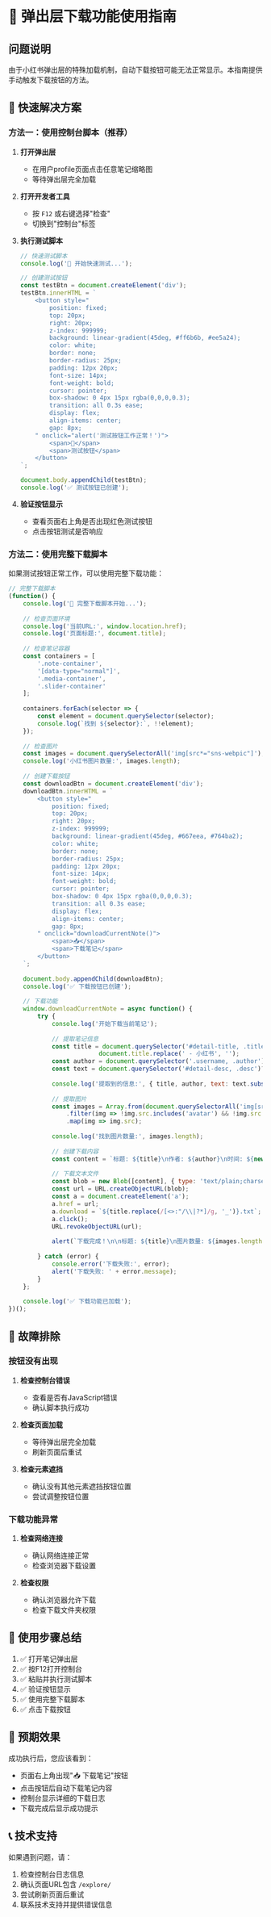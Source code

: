 # 🎯 弹出层下载功能使用指南

## 问题说明

由于小红书弹出层的特殊加载机制，自动下载按钮可能无法正常显示。本指南提供手动触发下载按钮的方法。

## 🚀 快速解决方案

### 方法一：使用控制台脚本（推荐）

1. **打开弹出层**
   - 在用户profile页面点击任意笔记缩略图
   - 等待弹出层完全加载

2. **打开开发者工具**
   - 按 `F12` 或右键选择"检查"
   - 切换到"控制台"标签

3. **执行测试脚本**
   ```javascript
   // 快速测试脚本
   console.log('🚀 开始快速测试...');
   
   // 创建测试按钮
   const testBtn = document.createElement('div');
   testBtn.innerHTML = `
       <button style="
           position: fixed;
           top: 20px;
           right: 20px;
           z-index: 999999;
           background: linear-gradient(45deg, #ff6b6b, #ee5a24);
           color: white;
           border: none;
           border-radius: 25px;
           padding: 12px 20px;
           font-size: 14px;
           font-weight: bold;
           cursor: pointer;
           box-shadow: 0 4px 15px rgba(0,0,0,0.3);
           transition: all 0.3s ease;
           display: flex;
           align-items: center;
           gap: 8px;
       " onclick="alert('测试按钮工作正常！')">
           <span>🧪</span>
           <span>测试按钮</span>
       </button>
   `;
   
   document.body.appendChild(testBtn);
   console.log('✅ 测试按钮已创建');
   ```

4. **验证按钮显示**
   - 查看页面右上角是否出现红色测试按钮
   - 点击按钮测试是否响应

### 方法二：使用完整下载脚本

如果测试按钮正常工作，可以使用完整下载功能：

```javascript
// 完整下载脚本
(function() {
    console.log('🚀 完整下载脚本开始...');
    
    // 检查页面环境
    console.log('当前URL:', window.location.href);
    console.log('页面标题:', document.title);
    
    // 检查笔记容器
    const containers = [
        '.note-container',
        '[data-type="normal"]',
        '.media-container',
        '.slider-container'
    ];
    
    containers.forEach(selector => {
        const element = document.querySelector(selector);
        console.log(`找到 ${selector}:`, !!element);
    });
    
    // 检查图片
    const images = document.querySelectorAll('img[src*="sns-webpic"]');
    console.log('小红书图片数量:', images.length);
    
    // 创建下载按钮
    const downloadBtn = document.createElement('div');
    downloadBtn.innerHTML = `
        <button style="
            position: fixed;
            top: 20px;
            right: 20px;
            z-index: 999999;
            background: linear-gradient(45deg, #667eea, #764ba2);
            color: white;
            border: none;
            border-radius: 25px;
            padding: 12px 20px;
            font-size: 14px;
            font-weight: bold;
            cursor: pointer;
            box-shadow: 0 4px 15px rgba(0,0,0,0.3);
            transition: all 0.3s ease;
            display: flex;
            align-items: center;
            gap: 8px;
        " onclick="downloadCurrentNote()">
            <span>📥</span>
            <span>下载笔记</span>
        </button>
    `;
    
    document.body.appendChild(downloadBtn);
    console.log('✅ 下载按钮已创建');
    
    // 下载功能
    window.downloadCurrentNote = async function() {
        try {
            console.log('开始下载当前笔记');
            
            // 提取笔记信息
            const title = document.querySelector('#detail-title, .title')?.textContent?.trim() || 
                         document.title.replace(' - 小红书', '');
            const author = document.querySelector('.username, .author')?.textContent?.trim() || '未知作者';
            const text = document.querySelector('#detail-desc, .desc')?.textContent?.trim() || '';
            
            console.log('提取到的信息:', { title, author, text: text.substring(0, 50) + '...' });
            
            // 提取图片
            const images = Array.from(document.querySelectorAll('img[src*="sns-webpic"]'))
                .filter(img => !img.src.includes('avatar') && !img.src.includes('icon'))
                .map(img => img.src);
            
            console.log('找到图片数量:', images.length);
            
            // 创建下载内容
            const content = `标题: ${title}\n作者: ${author}\n时间: ${new Date().toLocaleString()}\n\n内容:\n${text}\n\n图片链接:\n${images.join('\n')}`;
            
            // 下载文本文件
            const blob = new Blob([content], { type: 'text/plain;charset=utf-8' });
            const url = URL.createObjectURL(blob);
            const a = document.createElement('a');
            a.href = url;
            a.download = `${title.replace(/[<>:"/\\|?*]/g, '_')}.txt`;
            a.click();
            URL.revokeObjectURL(url);
            
            alert(`下载完成！\n\n标题: ${title}\n图片数量: ${images.length}`);
            
        } catch (error) {
            console.error('下载失败:', error);
            alert('下载失败: ' + error.message);
        }
    };
    
    console.log('✅ 下载功能已加载');
})();
```

## 🔧 故障排除

### 按钮没有出现
1. **检查控制台错误**
   - 查看是否有JavaScript错误
   - 确认脚本执行成功

2. **检查页面加载**
   - 等待弹出层完全加载
   - 刷新页面后重试

3. **检查元素遮挡**
   - 确认没有其他元素遮挡按钮位置
   - 尝试调整按钮位置

### 下载功能异常
1. **检查网络连接**
   - 确认网络连接正常
   - 检查浏览器下载设置

2. **检查权限**
   - 确认浏览器允许下载
   - 检查下载文件夹权限

## 📝 使用步骤总结

1. ✅ 打开笔记弹出层
2. ✅ 按F12打开控制台
3. ✅ 粘贴并执行测试脚本
4. ✅ 验证按钮显示
5. ✅ 使用完整下载脚本
6. ✅ 点击下载按钮

## 🎯 预期效果

成功执行后，您应该看到：
- 页面右上角出现"📥 下载笔记"按钮
- 点击按钮后自动下载笔记内容
- 控制台显示详细的下载日志
- 下载完成后显示成功提示

## 📞 技术支持

如果遇到问题，请：
1. 检查控制台日志信息
2. 确认页面URL包含 `/explore/`
3. 尝试刷新页面后重试
4. 联系技术支持并提供错误信息 